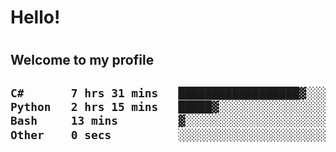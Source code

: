 
<h1>Hello!<h1>
<h2>Welcome to my profile<h2>

<!--START_SECTION:waka-->

```txt
C#       7 hrs 31 mins   ██████████████████▓░░░░░░   75.15 %
Python   2 hrs 15 mins   █████▓░░░░░░░░░░░░░░░░░░░   22.53 %
Bash     13 mins         ▓░░░░░░░░░░░░░░░░░░░░░░░░   02.30 %
Other    0 secs          ░░░░░░░░░░░░░░░░░░░░░░░░░   00.01 %
```

<!--END_SECTION:waka-->
